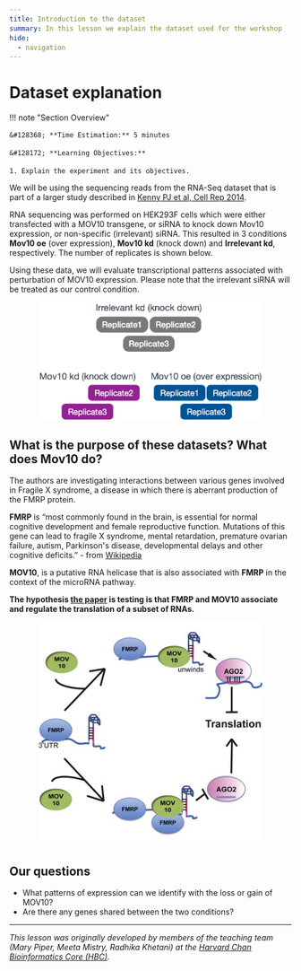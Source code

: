 ```yaml
---
title: Introduction to the dataset
summary: In this lesson we explain the dataset used for the workshop
hide:
  - navigation
---
```


# Dataset explanation

!!! note "Section Overview"

    &#128368; **Time Estimation:** 5 minutes  

    &#128172; **Learning Objectives:**    

    1. Explain the experiment and its objectives.

We will be using the sequencing reads from the RNA-Seq dataset that is part of a larger study described in [Kenny PJ et al, Cell Rep 2014](http://www.ncbi.nlm.nih.gov/pubmed/25464849).

[GEO]: https://www.ncbi.nlm.nih.gov/geo/query/acc.cgi?acc=GSE51443 "Gene Expression Omnibus"
[SRA]: https://trace.ncbi.nlm.nih.gov/Traces/sra/?study=SRP031507 "Sequence Read Archive"

RNA sequencing was performed on HEK293F cells which were either transfected with a MOV10 transgene, or siRNA to knock down Mov10 expression, or non-specific (irrelevant) siRNA. This resulted in 3 conditions **Mov10 oe** (over expression), **Mov10 kd** (knock down) and **Irrelevant kd**, respectively. The number of replicates is shown below.

Using these data, we will evaluate transcriptional patterns associated with perturbation of MOV10 expression. Please note that the irrelevant siRNA will be treated as our control condition.

<p align="center">
<img src="./img/03_data_explanation/dataset.png" width="400">
</p>

## What is the purpose of these datasets? What does Mov10 do?

The authors are investigating interactions between various genes involved in Fragile X syndrome, a disease in which there is aberrant production of the FMRP protein.

**FMRP** is “most commonly found in the brain, is essential for normal cognitive development and female reproductive function. Mutations of this gene can lead to fragile X syndrome, mental retardation, premature ovarian failure, autism, Parkinson's disease, developmental delays and other cognitive deficits.” - from [Wikipedia](https://en.wikipedia.org/wiki/FMR1)

**MOV10**, is a putative RNA helicase that is also associated with **FMRP** in the context of the microRNA pathway.

**The hypothesis [the paper](http://www.ncbi.nlm.nih.gov/pubmed/25464849) is testing is that FMRP and MOV10 associate and regulate the translation of a subset of RNAs.**

<p align="center">
<img src="./img/03_data_explanation/mov10-model.png" width="400">
</p>

## Our questions

* What patterns of expression can we identify with the loss or gain of MOV10?
* Are there any genes shared between the two conditions?

***

*This lesson was originally developed by members of the teaching team (Mary Piper, Meeta Mistry, Radhika Khetani) at the [Harvard Chan Bioinformatics Core (HBC)](http://bioinformatics.sph.harvard.edu/).*
